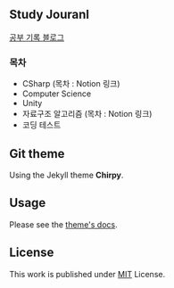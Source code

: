 ## Study Jouranl 
[공부 기록 블로그](https://ys-an.github.io/categories/)

### 목차
* CSharp (목차 : Notion 링크)
* Computer Science
* Unity
* 자료구조 알고리즘 (목차 : Notion 링크)
* 코딩 테스트

## Git theme 

Using the Jekyll theme <b>Chirpy</b>.

## Usage

Please see the [theme's docs](https://github.com/cotes2020/jekyll-theme-chirpy#documentation).

## License

This work is published under [MIT][mit] License.

[gem]: https://rubygems.org/gems/jekyll-theme-chirpy
[chirpy]: https://github.com/cotes2020/jekyll-theme-chirpy/
[use-template]: https://github.com/cotes2020/chirpy-starter/generate
[CD]: https://en.wikipedia.org/wiki/Continuous_deployment
[mit]: https://github.com/cotes2020/chirpy-starter/blob/master/LICENSE
